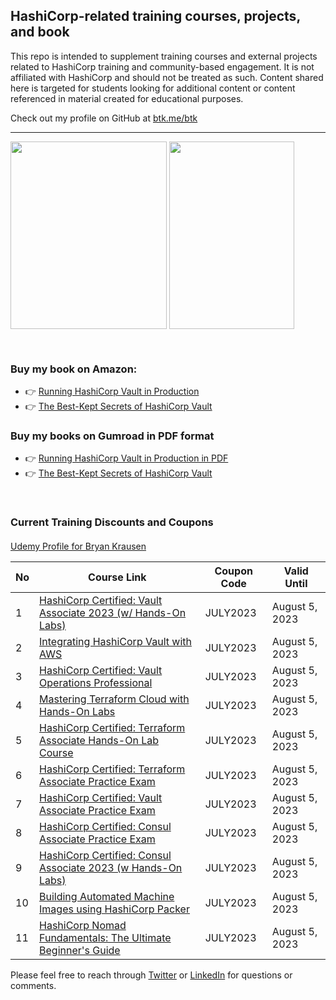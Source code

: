 ## HashiCorp-related training courses, projects, and book

This repo is intended to supplement training courses and external projects related to HashiCorp training and community-based engagement. It is not affiliated with HashiCorp and should not be treated as such. Content shared here is targeted for students looking for additional content or content referenced in material created for educational purposes.

Check out my profile on GitHub at [btk.me/btk](btk.me/btk)

*********************************************************************************

<a href="https://amzn.to/2UeUjAI"> <img align="center" alt="" src="https://images-na.ssl-images-amazon.com/images/I/41SXDY4t6-L._SX404_BO1,204,203,200_.jpg" width="250" height="300" /></a>
<a href="https://amzn.to/3HAw4pF"> <img align="center" alt="" src="https://m.media-amazon.com/images/I/41MY0+EHAbL._SX331_BO1,204,203,200_.jpg" width="200" height="300" /></a>

<br>

### **Buy my book on Amazon:**
- 👉 [Running HashiCorp Vault in Production](https://amzn.to/2UeUjAI)
- 👉 [The Best-Kept Secrets of HashiCorp Vault](https://amzn.to/3HAw4pF)

### **Buy my books on Gumroad in PDF format**
- 👉 [Running HashiCorp Vault in Production in PDF](https://gum.co/vaultbook/)
- 👉 [The Best-Kept Secrets of HashiCorp Vault](https://btkrausen.gumroad.com/l/secretsofvault)
<br>
 
### Current Training Discounts and Coupons

####

[Udemy Profile for Bryan Krausen](https://www.udemy.com/user/bryan-krausen/ "Udemy Profile")

| No  | Course Link | Coupon Code | Valid Until |
| --- | ----------- | ----------- | ----------- |
| 1 | [HashiCorp Certified: Vault Associate 2023 (w/ Hands-On Labs)](https://btk.me/v) | JULY2023 | August 5, 2023 |
| 2 | [Integrating HashiCorp Vault with AWS](https://btk.me/vaws) | JULY2023 | August 5, 2023 |
| 3 | [HashiCorp Certified: Vault Operations Professional](https://btk.me/vp) | JULY2023 | August 5, 2023 |
| 4 | [Mastering Terraform Cloud with Hands-On Labs](https://btk.me/tfc) | JULY2023 | August 5, 2023 |
| 5 | [HashiCorp Certified: Terraform Associate Hands-On Lab Course](https://btk.me/tfhol) | JULY2023 | August 5, 2023 |
| 6 | [HashiCorp Certified: Terraform Associate Practice Exam](https://btk.me/tf) | JULY2023 | August 5, 2023 |
| 7 | [HashiCorp Certified: Vault Associate Practice Exam](https://btk.me/vpe) | JULY2023 | August 5, 2023 |
| 8 | [HashiCorp Certified: Consul Associate Practice Exam](https://btk.me/cpe) | JULY2023 | August 5, 2023 |
| 9 | [HashiCorp Certified: Consul Associate 2023 (w Hands-On Labs)](https://btk.me/c) | JULY2023 | August 5, 2023 |
| 10 | [Building Automated Machine Images using HashiCorp Packer](https://btk.me/p) | JULY2023 | August 5, 2023 |
| 11 | [HashiCorp Nomad Fundamentals: The Ultimate Beginner's Guide](https://btk.me/n) | JULY2023 | August 5, 2023 |

Please feel free to reach through [Twitter](https://twitter.com/btkrausen) or [LinkedIn](https://www.linkedin.com/in/bryan-krausen-5ab8794/) for questions or comments.
